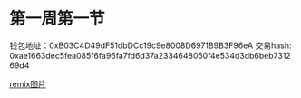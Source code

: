 # 第一周第一节

钱包地址：0xB03C4D49dF51dbDCc19c9e8008D6971B9B3F96eA
交易hash: 0xae1663dec5fea085f6fa96fa7fd6d37a2334648050f4e534d3db6beb731269d4

[remix图片]("./img.png")